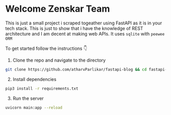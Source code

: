 # Welcome Zenskar Team

This is just a small project i scraped togeather using FastAPI as it is in your tech stack.
This is just to show that i have the knowledge of REST architecture and I am decent at making web APIs.
It uses `sqlite` with `peewee ORM`

To get started follow the instructions 👇

1. Clone the repo and navigate to the directory
```bash
git clone https://github.com/atharvParlikar/fastapi-blog && cd fastapi-blog
```

2. Install dependencies
```bash
pip3 install -r requirements.txt
```

3. Run the server
```bash
uvicorn main:app --reload
```
